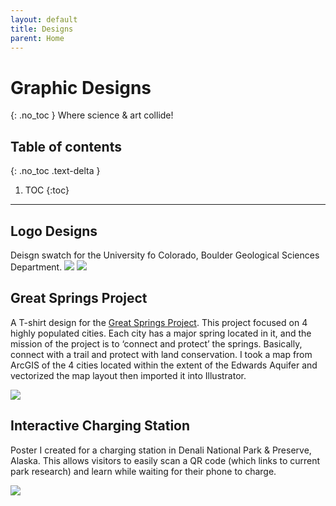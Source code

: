```yaml
---
layout: default
title: Designs
parent: Home
---
```


# Graphic Designs
{: .no_toc }
Where science & art collide!

## Table of contents
{: .no_toc .text-delta }

1. TOC
{:toc}

---

## Logo Designs
Deisgn swatch for the University fo Colorado, Boulder Geological Sciences Department.
<img src="{{site.baseurl}}/img/cugeologo1.jpg"/>
<img src="{{site.baseurl}}/img/cugeologo2.jpg"/>

## Great Springs Project
A T-shirt design for the [Great Springs Project](https://greatspringsproject.org). This project focused on 4 highly populated cities. Each city has a major spring located in it, and the mission of the project is to ‘connect and protect’ the springs. Basically, connect with a trail and protect with land conservation. I took a map from ArcGIS of the 4 cities located within the extent of the Edwards Aquifer and vectorized the map layout then imported it into Illustrator.

<img src="{{site.baseurl}}/img/GSP.png"/>

## Interactive Charging Station
Poster I created for a charging station in Denali National Park & Preserve, Alaska. This allows visitors to easily scan a QR code (which links to current park research) and learn while waiting for their phone to charge.

<img src="{{site.baseurl}}/img/ICS_poster.png"/>
